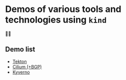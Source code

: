 # Demos of various tools and technologies using `kind`

:mage_man:

## Demo list

* [Tekton](https://github.com/mikejoh/k8s-tech-demos/tree/main/tekton-demo)
* [Cilium (+BGP)](https://github.com/mikejoh/k8s-tech-demos/tree/main/cilium-bgp-demo)
* [Kyverno](https://github.com/mikejoh/k8s-tech-demos/tree/main/kyverno-demo)
